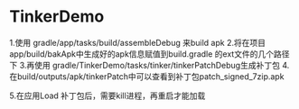 # TinkerDemo


1.使用 gradle/app/tasks/build/assembleDebug 来build apk
2.将在项目app/build/bakApk中生成好的apk信息赋值到build.gradle 的ext文件的几个路径下
3.再使用 gradle/TinkerDemo/tasks/tinker/tinkerPatchDebug生成补丁包
4.在build/outputs/apk/tinkerPatch中可以查看到补丁包patch_signed_7zip.apk

5.在应用Load 补丁包后，需要kill进程，再重启才能加载
